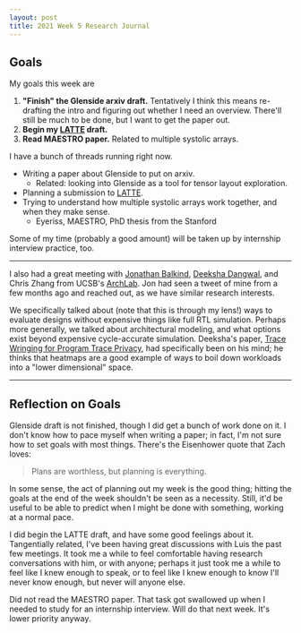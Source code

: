 ```yaml
---
layout: post
title: 2021 Week 5 Research Journal
---
```


## Goals

My goals this week
  are

1. **"Finish" the Glenside arxiv draft.** Tentatively I think this means re-drafting the intro and figuring out whether I need an overview. There'll still be much to be done, but I want to get the paper out.
2. **Begin my [LATTE](https://capra.cs.cornell.edu/latte21) draft.**
3. **Read MAESTRO paper.** Related to multiple systolic arrays.

I have
  a bunch
  of threads
  running right now.

- Writing a paper about Glenside to put on arxiv.
  - Related: looking into Glenside as a tool for tensor layout exploration.
- Planning a submission to [LATTE](https://capra.cs.cornell.edu/latte21).
- Trying to understand how multiple systolic arrays work together, and when they make sense.
  - Eyeriss, MAESTRO, PhD thesis from the Stanford

Some of my time
  (probably a good amount)
  will be taken up
  by internship interview practice, too.

---

I also had a great meeting with
  [Jonathan Balkind](https://jbalkind.github.io/),
  [Deeksha Dangwal](https://www.deekshadangwal.com/),
  and Chris Zhang
  from UCSB's [ArchLab](https://www.arch.cs.ucsb.edu/).
Jon had seen a tweet
  of mine
  from a few months ago
  and reached out,
  as we have similar research interests.

We specifically talked about
  (note that this is through
    my lens!)
  ways to evaluate designs
  without expensive things
  like full RTL simulation.
Perhaps more generally,
  we talked about
  architectural modeling,
  and what options exist
  beyond expensive
  cycle-accurate
  simulation.
Deeksha's paper,
  [Trace Wringing for Program Trace Privacy](https://ieeexplore.ieee.org/document/9060817),
  had specifically
  been on his mind;
  he thinks that heatmaps
  are a good example
  of ways to boil down
  workloads
  into a "lower dimensional"
  space.

---

## Reflection on Goals

Glenside draft is not finished,
  though I did get a bunch of work done
  on it.
I don't know
  how to pace myself
  when writing a paper;
  in fact,
  I'm not sure
  how to set goals
  with most things.
There's the Eisenhower quote
  that Zach loves:

> Plans are worthless, but planning is everything.

In some sense,
  the act of planning out my week
  is the good thing;
  hitting the goals
  at the end of the week
  shouldn't be seen
  as a necessity.
Still,
  it'd be useful
  to be able to predict
  when I might be done
  with something,
  working at a normal pace.

I did begin the LATTE draft,
  and have some good feelings about it.
Tangentially related,
  I've been having
  great discussions with Luis
  the past few meetings.
It took me a while
  to feel comfortable
  having research conversations
  with him,
  or with anyone;
  perhaps it just took me a while
  to feel like I knew
  enough
  to speak,
  or to feel like
  I knew enough
  to know I'll never
  know enough,
  but
  never will anyone else.

Did not
  read the MAESTRO
  paper.
That task
  got swallowed up
  when I needed to study
  for an internship interview.
Will do that next week.
It's lower priority anyway.
